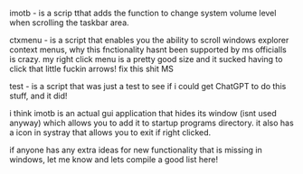 imotb - is a scrip tthat adds the function to change system volume level when scrolling the taskbar area.

ctxmenu - is a script that enables you the ability to scroll windows explorer context menus, why this 
fnctionality hasnt been supported by ms officialls is crazy. my right click menu is a pretty good size 
and it sucked having to click that little fuckin arrows! fix this shit MS

test - is a script that was just a test to see if i could get ChatGPT to do this stuff, and it did!

i think imotb is an actual gui application that hides its window (isnt used anyway) which allows you to add it to startup programs directory. it also has a icon in systray that allows you to exit if right clicked.

if anyone has any extra ideas for new functionality that is missing in windows, let me know and lets compile a good list here!
